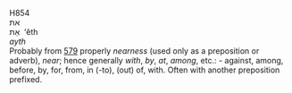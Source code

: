 H854  
את  
אֵת ‎ ‘êth  
*ayth*  
Probably from [579](h0579) properly *nearness* (used only as a
preposition or adverb), *near*; hence generally *with*, *by*, *at*,
*among*, etc.: - against, among, before, by, for, from, in (-to), (out)
of, with. Often with another preposition prefixed.  
